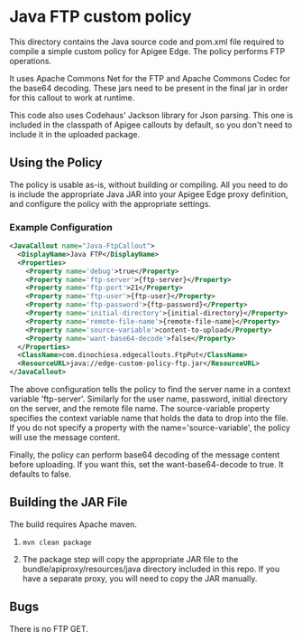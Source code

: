 # Java FTP custom policy

This directory contains the Java source code and pom.xml file required to
compile a simple custom policy for Apigee Edge. The policy performs FTP operations. 

It uses Apache Commons Net for the FTP and Apache Commons Codec for the
base64 decoding. These jars need to be present in the final jar in order
for this callout to work at runtime.

This code also uses Codehaus' Jackson library for Json parsing. This one
is included in the classpath of Apigee callouts by default, so you don't
need to include it in the uploaded package.

## Using the Policy

The policy is usable as-is, without building or compiling. All you need to do is include the appropriate Java JAR into your Apigee Edge proxy definition, and configure the policy with the appropriate settings. 

### Example Configuration

```xml
<JavaCallout name="Java-FtpCallout">
  <DisplayName>Java FTP</DisplayName>
  <Properties>
    <Property name='debug'>true</Property>
    <Property name='ftp-server'>{ftp-server}</Property>
    <Property name='ftp-port'>21</Property>
    <Property name='ftp-user'>{ftp-user}</Property>
    <Property name='ftp-password'>{ftp-password}</Property>
    <Property name='initial-directory'>{initial-directory}</Property>
    <Property name='remote-file-name'>{remote-file-name}</Property>
    <Property name='source-variable'>content-to-upload</Property>
    <Property name='want-base64-decode'>false</Property>
  </Properties>
  <ClassName>com.dinochiesa.edgecallouts.FtpPut</ClassName>
  <ResourceURL>java://edge-custom-policy-ftp.jar</ResourceURL>
</JavaCallout>
```

The above configuration tells the policy to find the server name in a context variable 'ftp-server'.
Similarly for the user name, password, initial directory on the server, and the remote file name.
The source-variable property specifies the context variable name that holds the data to drop into the file. If you do not specify a property with the name='source-variable', the policy will use the message content.

Finally, the policy can perform base64 decoding of the message content before uploading. If you want this, set the want-base64-decode to true. It defaults to false. 



## Building the JAR File

The build requires Apache maven.


1. ```mvn clean package```

2. The package step will copy the appropriate JAR file to the bundle/apiproxy/resources/java directory included in this repo. If you have a separate proxy, you will need to copy the JAR manually. 



## Bugs

There is no FTP GET.
